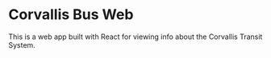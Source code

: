 # Corvallis Bus Web
This is a web app built with React for viewing info about the Corvallis Transit System.
